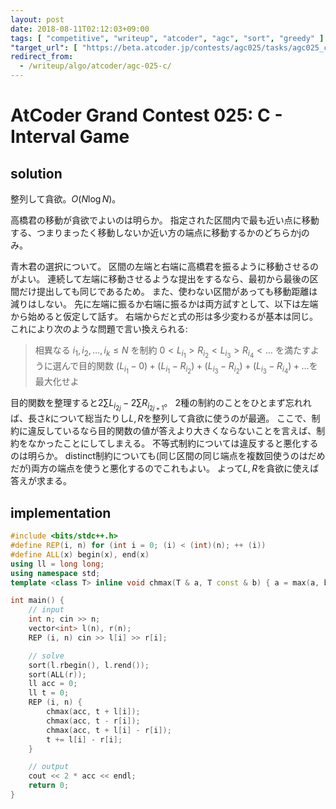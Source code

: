 ```yaml
---
layout: post
date: 2018-08-11T02:12:03+09:00
tags: [ "competitive", "writeup", "atcoder", "agc", "sort", "greedy" ]
"target_url": [ "https://beta.atcoder.jp/contests/agc025/tasks/agc025_c" ]
redirect_from:
  - /writeup/algo/atcoder/agc-025-c/
---
```


# AtCoder Grand Contest 025: C - Interval Game

## solution

整列して貪欲。$O(N \log N)$。

高橋君の移動が貪欲でよいのは明らか。
指定された区間内で最も近い点に移動する、つまりまったく移動しないか近い方の端点に移動するかのどちらかjのみ。

青木君の選択について。
区間の左端と右端に高橋君を振るように移動させるのがよい。
連続して左端に移動させるような提出をするなら、最初から最後の区間だけ提出しても同じであるため。
また、使わない区間があっても移動距離は減りはしない。
先に左端に振るか右端に振るかは両方試すとして、以下は左端から始めると仮定して話す。
右端からだと式の形は多少変わるが基本は同じ。
これにより次のような問題で言い換えられる:

>   相異なる $i_1, i_2, \dots, i_k \le N$ を制約 $0 \lt L _ {i_1} \gt R _ {i_2} \lt L _ {i_3} \gt R _ {i_4} \lt \dots$ を満たすように選んで目的関数 $(L _ {i_1} - 0) + (L _ {i_1} - R _ {i_2}) + (L _ {i_3} - R _ {i_2}) + (L _ {i_3} - R _ {i_4}) + \dots$を最大化せよ

目的関数を整理すると$2 \sum L _ {i _ {2j}} - 2 \sum R _ {i _ {2j + 1}}$。
$2$種の制約のことをひとまず忘れれば、長さ$k$について総当たりし$L, R$を整列して貪欲に使うのが最適。
ここで、制約に違反しているなら目的関数の値が答えより大きくならないことを言えば、制約をなかったことにしてしまえる。
不等式制約については違反すると悪化するのは明らか。
distinct制約についても(同じ区間の同じ端点を複数回使うのはだめだが)両方の端点を使うと悪化するのでこれもよい。
よって$L, R$を貪欲に使えば答えが求まる。

## implementation

``` c++
#include <bits/stdc++.h>
#define REP(i, n) for (int i = 0; (i) < (int)(n); ++ (i))
#define ALL(x) begin(x), end(x)
using ll = long long;
using namespace std;
template <class T> inline void chmax(T & a, T const & b) { a = max(a, b); }

int main() {
    // input
    int n; cin >> n;
    vector<int> l(n), r(n);
    REP (i, n) cin >> l[i] >> r[i];

    // solve
    sort(l.rbegin(), l.rend());
    sort(ALL(r));
    ll acc = 0;
    ll t = 0;
    REP (i, n) {
        chmax(acc, t + l[i]);
        chmax(acc, t - r[i]);
        chmax(acc, t + l[i] - r[i]);
        t += l[i] - r[i];
    }

    // output
    cout << 2 * acc << endl;
    return 0;
}
```
